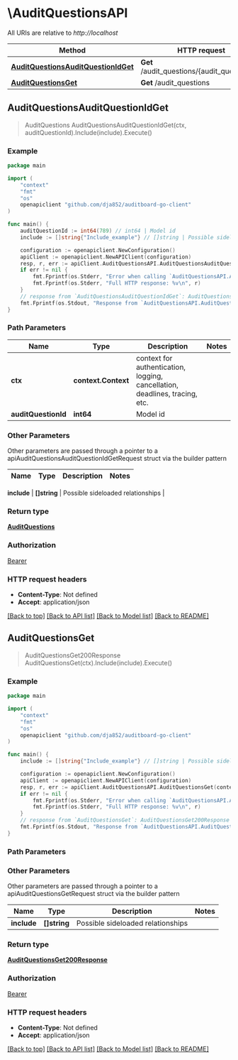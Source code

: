 # \AuditQuestionsAPI

All URIs are relative to *http://localhost*

Method | HTTP request | Description
------------- | ------------- | -------------
[**AuditQuestionsAuditQuestionIdGet**](AuditQuestionsAPI.md#AuditQuestionsAuditQuestionIdGet) | **Get** /audit_questions/{audit_question_id} | 
[**AuditQuestionsGet**](AuditQuestionsAPI.md#AuditQuestionsGet) | **Get** /audit_questions | 



## AuditQuestionsAuditQuestionIdGet

> AuditQuestions AuditQuestionsAuditQuestionIdGet(ctx, auditQuestionId).Include(include).Execute()



### Example

```go
package main

import (
	"context"
	"fmt"
	"os"
	openapiclient "github.com/dja852/auditboard-go-client"
)

func main() {
	auditQuestionId := int64(789) // int64 | Model id
	include := []string{"Include_example"} // []string | Possible sideloaded relationships (optional)

	configuration := openapiclient.NewConfiguration()
	apiClient := openapiclient.NewAPIClient(configuration)
	resp, r, err := apiClient.AuditQuestionsAPI.AuditQuestionsAuditQuestionIdGet(context.Background(), auditQuestionId).Include(include).Execute()
	if err != nil {
		fmt.Fprintf(os.Stderr, "Error when calling `AuditQuestionsAPI.AuditQuestionsAuditQuestionIdGet``: %v\n", err)
		fmt.Fprintf(os.Stderr, "Full HTTP response: %v\n", r)
	}
	// response from `AuditQuestionsAuditQuestionIdGet`: AuditQuestions
	fmt.Fprintf(os.Stdout, "Response from `AuditQuestionsAPI.AuditQuestionsAuditQuestionIdGet`: %v\n", resp)
}
```

### Path Parameters


Name | Type | Description  | Notes
------------- | ------------- | ------------- | -------------
**ctx** | **context.Context** | context for authentication, logging, cancellation, deadlines, tracing, etc.
**auditQuestionId** | **int64** | Model id | 

### Other Parameters

Other parameters are passed through a pointer to a apiAuditQuestionsAuditQuestionIdGetRequest struct via the builder pattern


Name | Type | Description  | Notes
------------- | ------------- | ------------- | -------------

 **include** | **[]string** | Possible sideloaded relationships | 

### Return type

[**AuditQuestions**](AuditQuestions.md)

### Authorization

[Bearer](../README.md#Bearer)

### HTTP request headers

- **Content-Type**: Not defined
- **Accept**: application/json

[[Back to top]](#) [[Back to API list]](../README.md#documentation-for-api-endpoints)
[[Back to Model list]](../README.md#documentation-for-models)
[[Back to README]](../README.md)


## AuditQuestionsGet

> AuditQuestionsGet200Response AuditQuestionsGet(ctx).Include(include).Execute()



### Example

```go
package main

import (
	"context"
	"fmt"
	"os"
	openapiclient "github.com/dja852/auditboard-go-client"
)

func main() {
	include := []string{"Include_example"} // []string | Possible sideloaded relationships (optional)

	configuration := openapiclient.NewConfiguration()
	apiClient := openapiclient.NewAPIClient(configuration)
	resp, r, err := apiClient.AuditQuestionsAPI.AuditQuestionsGet(context.Background()).Include(include).Execute()
	if err != nil {
		fmt.Fprintf(os.Stderr, "Error when calling `AuditQuestionsAPI.AuditQuestionsGet``: %v\n", err)
		fmt.Fprintf(os.Stderr, "Full HTTP response: %v\n", r)
	}
	// response from `AuditQuestionsGet`: AuditQuestionsGet200Response
	fmt.Fprintf(os.Stdout, "Response from `AuditQuestionsAPI.AuditQuestionsGet`: %v\n", resp)
}
```

### Path Parameters



### Other Parameters

Other parameters are passed through a pointer to a apiAuditQuestionsGetRequest struct via the builder pattern


Name | Type | Description  | Notes
------------- | ------------- | ------------- | -------------
 **include** | **[]string** | Possible sideloaded relationships | 

### Return type

[**AuditQuestionsGet200Response**](AuditQuestionsGet200Response.md)

### Authorization

[Bearer](../README.md#Bearer)

### HTTP request headers

- **Content-Type**: Not defined
- **Accept**: application/json

[[Back to top]](#) [[Back to API list]](../README.md#documentation-for-api-endpoints)
[[Back to Model list]](../README.md#documentation-for-models)
[[Back to README]](../README.md)

